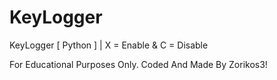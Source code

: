 # KeyLogger
KeyLogger [ Python ] | X = Enable & C = Disable

For Educational Purposes Only. Coded And Made By Zorikos3!
